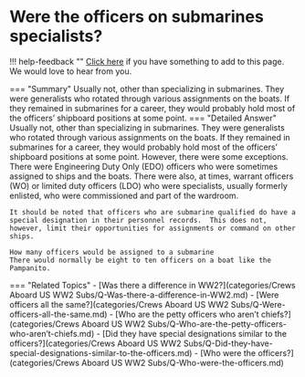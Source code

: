 # Were the officers on submarines specialists?

!!! help-feedback ""
    [Click here](https://replace.md) if you have something to add to this page. We would love to hear from you.

=== "Summary"
    Usually not, other than specializing in submarines. They were generalists who rotated through various assignments on the boats. If they remained in submarines for a career, they would probably hold most of the officers’ shipboard positions at some point.
=== "Detailed Answer"
    Usually not, other than specializing in submarines.  They were generalists who rotated through various assignments on the boats.  If they remained in submarines for a career, they would probably hold most of the officers’ shipboard positions at some point.  However, there were some exceptions.  There were Engineering Duty Only (EDO) officers who were sometimes assigned to ships and the boats.  There were also, at times, warrant officers (WO) or limited duty officers (LDO) who were specialists, usually formerly enlisted, who were commissioned and part of the wardroom.

    It should be noted that officers who are submarine qualified do have a special designation in their personnel records.  This does not, however, limit their opportunities for assignments or command on other ships.

    How many officers would be assigned to a submarine
    There would normally be eight to ten officers on a boat like the Pampanito.
=== "Related Topics"
    - [Was there a difference in WW2?](categories/Crews Aboard US WW2 Subs/Q-Was-there-a-difference-in-WW2.md)
    - [Were officers all the same?](categories/Crews Aboard US WW2 Subs/Q-Were-officers-all-the-same.md)
    - [Who are the petty officers who aren’t chiefs?](categories/Crews Aboard US WW2 Subs/Q-Who-are-the-petty-officers-who-aren’t-chiefs.md)
    - [Did they have special designations similar to the officers?](categories/Crews Aboard US WW2 Subs/Q-Did-they-have-special-designations-similar-to-the-officers.md)
    - [Who were the officers?](categories/Crews Aboard US WW2 Subs/Q-Who-were-the-officers.md)
